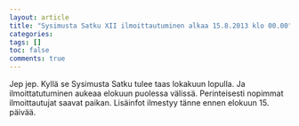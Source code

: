 ```yaml
---
layout: article
title: "Sysimusta Satku XII ilmoittautuminen alkaa 15.8.2013 klo 00.00"
categories:
tags: []
toc: false
comments: true
---
```


Jep jep. Kyllä se Sysimusta Satku tulee taas lokakuun lopulla. Ja
ilmoittatutuminen aukeaa elokuun puolessa välissä. Perinteisesti
nopimmat ilmoittautujat saavat paikan. Lisäinfot ilmestyy tänne ennen
elokuun 15. päivää.
